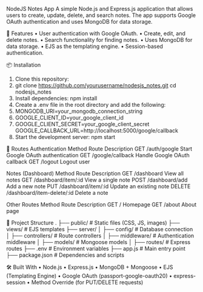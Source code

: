 NodeJS Notes App
A simple Node.js and Express.js application that allows users to create, update, delete, and search notes. The app supports Google OAuth authentication and uses MongoDB for data storage.

🚀 Features
•	User authentication with Google OAuth.
•	Create, edit, and delete notes.
•	Search functionality for finding notes.
•	Uses MongoDB for data storage.
•	EJS as the templating engine.
•	Session-based authentication.

📦 Installation
1.	Clone this repository:
2.	git clone https://github.com/yourusername/nodesjs_notes.git
cd nodesjs_notes
3.	Install dependencies:
npm install
4.	Create a .env file in the root directory and add the following:
5.	MONGODB_URI=your_mongodb_connection_string
6.	GOOGLE_CLIENT_ID=your_google_client_id
7.	GOOGLE_CLIENT_SECRET=your_google_client_secret
GOOGLE_CALLBACK_URL=http://localhost:5000/google/callback
8.	Start the development server:
npm start

🔗 Routes
Authentication
Method	Route	Description
GET	/auth/google	Start Google OAuth authentication
GET	/google/callback	Handle Google OAuth callback
GET	/logout	Logout user

Notes (Dashboard)
Method	Route	Description
GET	/dashboard	View all notes
GET	/dashboard/item/:id	View a single note
POST	/dashboard/add	Add a new note
PUT	/dashboard/item/:id	Update an existing note
DELETE	/dashboard/item-delete/:id	Delete a note

Other Routes
Method	Route	Description
GET	/	Homepage
GET	/about	About page

📂 Project Structure
.
├── public/              # Static files (CSS, JS, images)
├── views/               # EJS templates
├── server/
│   ├── config/          # Database connection
│   ├── controllers/     # Route controllers
│   ├── middleware/      # Authentication middleware
│   ├── models/          # Mongoose models
│   ├── routes/          # Express routes
├── .env                 # Environment variables
├── app.js               # Main entry point
├── package.json         # Dependencies and scripts

🛠️ Built With
•	Node.js
•	Express.js
•	MongoDB + Mongoose
•	EJS (Templating Engine)
•	Google OAuth (passport-google-oauth20)
•	express-session
•	Method Override (for PUT/DELETE requests)

